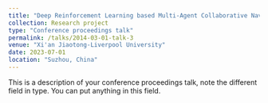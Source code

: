 ```yaml
---
title: "Deep Reinforcement Learning based Multi-Agent Collaborative Navigation System for Dynamic Trajectory Planning"
collection: Research project
type: "Conference proceedings talk"
permalink: /talks/2014-03-01-talk-3
venue: "Xi'an Jiaotong-Liverpool University"
date: 2023-07-01
location: "Suzhou, China"
---
```


This is a description of your conference proceedings talk, note the different field in type. You can put anything in this field.
